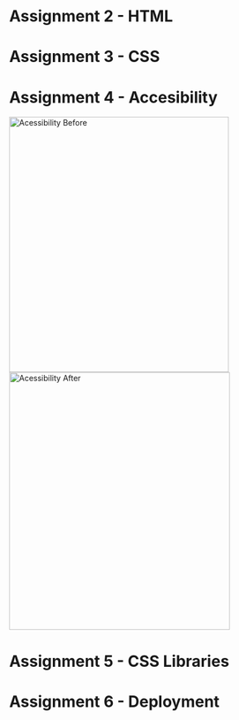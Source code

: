 # Assignment 2 - HTML
# Assignment 3 - CSS
# Assignment 4 - Accesibility
<img width="398" height="462" alt="Acessibility Before" src="https://github.com/user-attachments/assets/11df589f-59b0-4fb2-b32b-b2dab2035f75" />
<img width="400" height="466" alt="Acessibility After" src="https://github.com/user-attachments/assets/c7f4535d-d0f5-47c7-b0d4-4306781613cc" />

# Assignment 5 - CSS Libraries
# Assignment 6 - Deployment